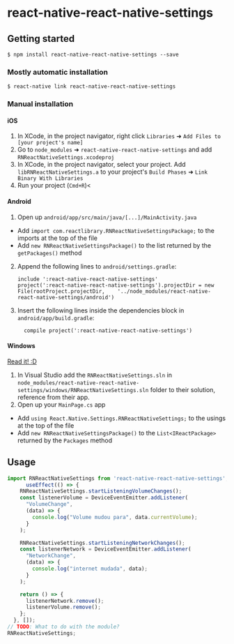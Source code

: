 
# react-native-react-native-settings

## Getting started

`$ npm install react-native-react-native-settings --save`

### Mostly automatic installation

`$ react-native link react-native-react-native-settings`

### Manual installation


#### iOS

1. In XCode, in the project navigator, right click `Libraries` ➜ `Add Files to [your project's name]`
2. Go to `node_modules` ➜ `react-native-react-native-settings` and add `RNReactNativeSettings.xcodeproj`
3. In XCode, in the project navigator, select your project. Add `libRNReactNativeSettings.a` to your project's `Build Phases` ➜ `Link Binary With Libraries`
4. Run your project (`Cmd+R`)<

#### Android

1. Open up `android/app/src/main/java/[...]/MainActivity.java`
  - Add `import com.reactlibrary.RNReactNativeSettingsPackage;` to the imports at the top of the file
  - Add `new RNReactNativeSettingsPackage()` to the list returned by the `getPackages()` method
2. Append the following lines to `android/settings.gradle`:
  	```
  	include ':react-native-react-native-settings'
  	project(':react-native-react-native-settings').projectDir = new File(rootProject.projectDir, 	'../node_modules/react-native-react-native-settings/android')
  	```
3. Insert the following lines inside the dependencies block in `android/app/build.gradle`:
  	```
      compile project(':react-native-react-native-settings')
  	```

#### Windows
[Read it! :D](https://github.com/ReactWindows/react-native)

1. In Visual Studio add the `RNReactNativeSettings.sln` in `node_modules/react-native-react-native-settings/windows/RNReactNativeSettings.sln` folder to their solution, reference from their app.
2. Open up your `MainPage.cs` app
  - Add `using React.Native.Settings.RNReactNativeSettings;` to the usings at the top of the file
  - Add `new RNReactNativeSettingsPackage()` to the `List<IReactPackage>` returned by the `Packages` method


## Usage
```javascript
import RNReactNativeSettings from 'react-native-react-native-settings';
	  useEffect(() => {
    RNReactNativeSettings.startListeningVolumeChanges();
    const listenerVolume = DeviceEventEmitter.addListener(
      "VolumeChange",
      (data) => {
        console.log("Volume mudou para", data.currentVolume);
      }
    );

    RNReactNativeSettings.startListeningNetworkChanges();
    const listenerNetwork = DeviceEventEmitter.addListener(
      "NetworkChange",
      (data) => {
        console.log("internet mudada", data);
      }
    );

    return () => {
      listenerNetwork.remove();
      listenerVolume.remove();
    };
  }, []);
// TODO: What to do with the module?
RNReactNativeSettings;
```
  